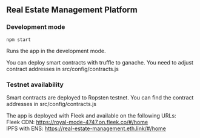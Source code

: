 
## Real Estate Management Platform


### Development mode

`npm start`

Runs the app in the development mode.<br />

You can deploy smart contracts with truffle to ganache.
You need to adjust contract addresses in src/config/contracts.js


### Testnet availability

Smart contracts are deployed to Ropsten testnet.
You can find the contract addresses in src/config/contracts.js

The app is deployed with Fleek and available on the following URLs:<br />
Fleek CDN: https://royal-mode-4747.on.fleek.co/#/home<br />
IPFS with ENS: https://real-estate-management.eth.link/#/home<br />
<br />

